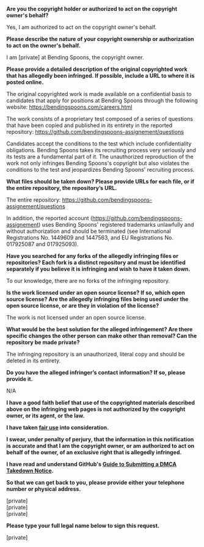 **Are you the copyright holder or authorized to act on the copyright owner's behalf?**

Yes, I am authorized to act on the copyright owner's behalf.

**Please describe the nature of your copyright ownership or authorization to act on the owner's behalf.**

I am [private] at Bending Spoons, the copyright owner.

**Please provide a detailed description of the original copyrighted work that has allegedly been infringed. If possible, include a URL to where it is posted online.**

The original copyrighted work is made available on a confidential basis to candidates that apply for positions at Bending Spoons through the following website: https://bendingspoons.com/careers.html

The work consists of a proprietary test composed of a series of questions that have been copied and published in its entirety in the reported repository: https://github.com/bendingspoons-assignement/questions

Candidates accept the conditions to the test which include confidentiality obligations. Bending Spoons takes its recruiting process very seriously and its tests are a fundamental part of it. The unauthorized reproduction of the work not only infringes Bending Spoons's copyright but also violates the conditions to the test and jeopardizes Bending Spoons' recruiting process.

**What files should be taken down? Please provide URLs for each file, or if the entire repository, the repository’s URL.**

The entire repository: https://github.com/bendingspoons-assignement/questions

In addition, the reported account (https://github.com/bendingspoons-assignement) uses Bending Spoons' registered trademarks unlawfully and without authorization and should be terminated (see International Registrations No. 1449609 and 1447563, and EU Registrations No. 017925087 and 017925093).

**Have you searched for any forks of the allegedly infringing files or repositories? Each fork is a distinct repository and must be identified separately if you believe it is infringing and wish to have it taken down.**

To our knowledge, there are no forks of the infringing repository.

**Is the work licensed under an open source license? If so, which open source license? Are the allegedly infringing files being used under the open source license, or are they in violation of the license?**

The work is not licensed under an open source license.

**What would be the best solution for the alleged infringement? Are there specific changes the other person can make other than removal? Can the repository be made private?**

The infringing repository is an unauthorized, literal copy and should be deleted in its entirety.

**Do you have the alleged infringer’s contact information? If so, please provide it.**

N/A

**I have a good faith belief that use of the copyrighted materials described above on the infringing web pages is not authorized by the copyright owner, or its agent, or the law.**

**I have taken <a href="https://www.lumendatabase.org/topics/22">fair use</a> into consideration.**

**I swear, under penalty of perjury, that the information in this notification is accurate and that I am the copyright owner, or am authorized to act on behalf of the owner, of an exclusive right that is allegedly infringed.**

**I have read and understand GitHub's <a href="https://help.github.com/articles/guide-to-submitting-a-dmca-takedown-notice/">Guide to Submitting a DMCA Takedown Notice</a>.**

**So that we can get back to you, please provide either your telephone number or physical address.**

[private]  
[private]  
[private]

**Please type your full legal name below to sign this request.**

[private]
